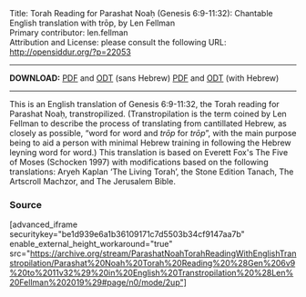 <html>
<head></head>
<body>
Title: Torah Reading for Parashat Noaḥ (Genesis 6:9-11:32): Chantable English translation with trōp, by Len Fellman<br />
Primary contributor: len.fellman<br />
Attribution and License: please consult the following URL: <a href="http://opensiddur.org/?p=22053">http://opensiddur.org/?p=22053</a>
<p />
<hr />

<style type="text/css" media="all">.printfriendly {display: none!important;}</style>

<strong>DOWNLOAD:</strong> 
<a href="https://archive.org/download/ParashatNoahTorahReadingWithEnglishTranstropilation/Parashat%20Noah%20Torah%20Reading%20%28Gen%206v9%20to%2011v32%29%20in%20English%20Transtropilation%20%28Len%20Fellman%202019%29%20-%20english%20only.pdf">PDF</a> and <a href="https://archive.org/download/ParashatNoahTorahReadingWithEnglishTranstropilation/Parashat%20Noah%20Torah%20Reading%20%28Gen%206v9%20to%2011v32%29%20in%20English%20Transtropilation%20%28Len%20Fellman%202019%29%20-%20english%20only.odt">ODT</a> (sans Hebrew) 
<a href="https://archive.org/download/ParashatNoahTorahReadingWithEnglishTranstropilation/Parashat%20Noah%20Torah%20Reading%20%28Gen%206v9%20to%2011v32%29%20in%20English%20Transtropilation%20%28Len%20Fellman%202019%29.pdf">PDF</a> and <a href="https://archive.org/download/ParashatNoahTorahReadingWithEnglishTranstropilation/Parashat%20Noah%20Torah%20Reading%20%28Gen%206v9%20to%2011v32%29%20in%20English%20Transtropilation%20%28Len%20Fellman%202019%29.odt">ODT</a> (with Hebrew)


<hr />

This is an English translation of Genesis 6:9-11:32, the Torah reading for Parashat Noaḥ, transtropilized. (Transtropilation is the term coined by Len Fellman to describe the process of translating from cantillated Hebrew, as closely as possible, “word for word and <em>trōp</em> for <em>trōp</em>”, with the main purpose being to aid a person with minimal Hebrew training in following the Hebrew leyning word for word.) This translation is based on Everett Fox's The Five of Moses (Schocken 1997) with modifications based on the following translations: Aryeh Kaplan ‘The Living Torah’, the Stone Edition Tanach, The Artscroll Machzor, and The Jerusalem Bible.


<h3>Source</h3>

[advanced_iframe securitykey="be1d939e6a1b36109171c7d5503b34cf9147aa7b" enable_external_height_workaround="true" src="https://archive.org/stream/ParashatNoahTorahReadingWithEnglishTranstropilation/Parashat%20Noah%20Torah%20Reading%20%28Gen%206v9%20to%2011v32%29%20in%20English%20Transtropilation%20%28Len%20Fellman%202019%29#page/n0/mode/2up"]


</body>
</html>